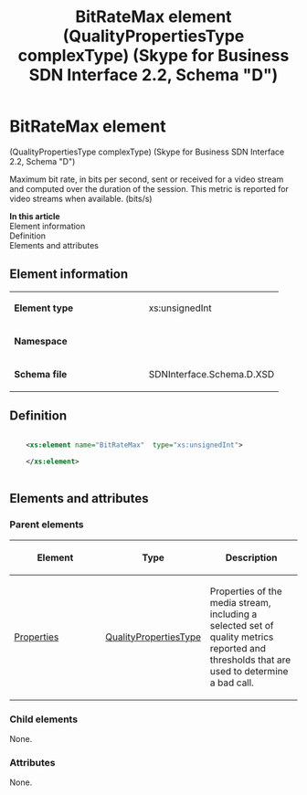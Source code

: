 ﻿---
title: BitRateMax element (QualityPropertiesType complexType) (Skype for Business SDN Interface 2.2, Schema "D")
TOCTitle: BitRateMax element
ms:assetid: eae51d15-338f-eaac-71cc-a7078b0692dc
ms:mtpsurl: https://msdn.microsoft.com/en-us/library/Mt149432(v=office.16)
ms:contentKeyID: 65855379
ms.date: 08/24/2015
mtps_version: v=office.16
dev_langs:
- xml
---

# BitRateMax element 

(QualityPropertiesType complexType) (Skype for Business SDN Interface 2.2, Schema \"D\")

Maximum bit rate, in bits per second, sent or received for a video stream and computed over the duration of the session. This metric is reported for video streams when available. (bits/s)


**In this article**  
Element information  
Definition  
Elements and attributes  

## Element information

<table>
<colgroup>
<col style="width: 50%" />
<col style="width: 50%" />
</colgroup>
<tbody>
<tr class="odd">
<td><p><strong>Element type</strong></p></td>
<td><p>xs:unsignedInt</p></td>
</tr>
<tr class="even">
<td><p><strong>Namespace</strong></p></td>
<td><p></p></td>
</tr>
<tr class="odd">
<td><p><strong>Schema file</strong></p></td>
<td><p>SDNInterface.Schema.D.XSD</p></td>
</tr>
</tbody>
</table>


## Definition

```xml

    <xs:element name="BitRateMax"  type="xs:unsignedInt">
    
    </xs:element>
  
```

## Elements and attributes

### Parent elements

<table>
<colgroup>
<col style="width: 33%" />
<col style="width: 33%" />
<col style="width: 33%" />
</colgroup>
<thead>
<tr class="header">
<th><p>Element</p></th>
<th><p>Type</p></th>
<th><p>Description</p></th>
</tr>
</thead>
<tbody>
<tr class="odd">
<td><p><a href="properties-element-qualitytype-complextype-skype-for-business-sdn-interface-2-2-schema-d.md">Properties</a></p></td>
<td><p><a href="qualitypropertiestype-complextype-skype-for-business-sdn-interface-2-2-schema-d.md">QualityPropertiesType</a></p></td>
<td><p>Properties of the media stream, including a selected set of quality metrics reported and thresholds that are used to determine a bad call.</p></td>
</tr>
</tbody>
</table>


### Child elements

None.

### Attributes

None.


